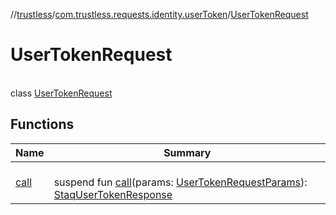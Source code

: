 //[trustless](../../../index.md)/[com.trustless.requests.identity.userToken](../index.md)/[UserTokenRequest](index.md)

# UserTokenRequest

\
class [UserTokenRequest](index.md)

## Functions

| Name | Summary |
|---|---|
| [call](call.md) | <br>suspend fun [call](call.md)(params: [UserTokenRequestParams](../-user-token-request-params/index.md)): [StaqUserTokenResponse](../../com.trustless.requests.identity/-staq-user-token-response/index.md) |
